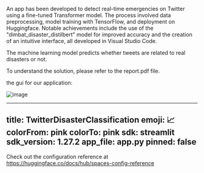 An app has been developed to detect real-time emergencies on Twitter using a fine-tuned Transformer model. The process involved data preprocessing, model training with TensorFlow, and deployment on Huggingface. Notable achievements include the use of the "dimbat_disaster_distilbert" model for improved accuracy and the creation of an intuitive interface, all developed in Visual Studio Code.

The machine learning model predicts whether tweets are related to real disasters or not.

To understand the solution, please refer to the report.pdf file.


the gui for our application:

![image](https://github.com/Anwar9Ibrahim/NLP-twitter-disaster-detector/assets/115429214/28db25f1-e622-4c46-b4d7-f4de19144616)



---
title: TwitterDisasterClassification
emoji: 📈
colorFrom: pink
colorTo: pink
sdk: streamlit
sdk_version: 1.27.2
app_file: app.py
pinned: false
---

Check out the configuration reference at https://huggingface.co/docs/hub/spaces-config-reference
